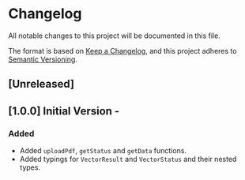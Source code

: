 # Changelog

All notable changes to this project will be documented in this file.

The format is based on [Keep a Changelog](https://keepachangelog.com/en/1.0.0/),
and this project adheres to [Semantic Versioning](https://semver.org/spec/v2.0.0.html).

## [Unreleased]

## [1.0.0] Initial Version -

### Added

-   Added `uploadPdf`, `getStatus` and `getData` functions.
-   Added typings for `VectorResult` and `VectorStatus` and their nested types.

